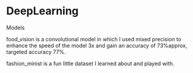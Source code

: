 # DeepLearning
Models

food_vision is a convolutional model in which I used mixed precision to enhance the speed of the model 3x and gain an accuracy of 73%approx, targeted accuracy 77%.

fashion_minist is a fun little dataset I learned about and played with.
